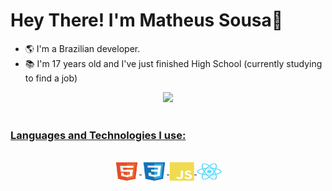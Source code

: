 # Hey There! I'm Matheus Sousa👋



- 🌎 I'm a Brazilian developer.
- 📚 I'm 17 years old and I've just finished High School (currently studying to find a job)


<div align="center">
  <a href="https://github.com/MatheusSousa5068">
  <img height="180em" src="https://github-readme-stats.vercel.app/api?username=MatheusSousa5068&show_icons=true&theme=radical&include_all_commits=true&count_private=true"/>
</div>
  
<br>
  
### Languages and Technologies I use:
<div align="center"><br>
  <img align="center" alt="Rafa-HTML" height="30" width="40" src="https://raw.githubusercontent.com/devicons/devicon/master/icons/html5/html5-original.svg">
  <img align="center" alt="Rafa-CSS" height="30" width="40" src="https://raw.githubusercontent.com/devicons/devicon/master/icons/css3/css3-original.svg">
  <img align="center" alt="Rafa-Js" height="30" width="40" src="https://raw.githubusercontent.com/devicons/devicon/master/icons/javascript/javascript-plain.svg">
  <img align="center" alt="Rafa-React" height="30" width="40" src="https://raw.githubusercontent.com/devicons/devicon/master/icons/react/react-original.svg">
</div>
